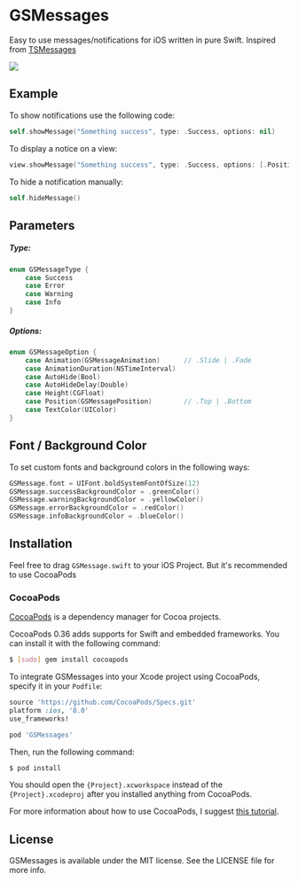 # GSMessages

Easy to use messages/notifications for iOS written in pure Swift. Inspired from [TSMessages](https://github.com/KrauseFx/TSMessages)

![](https://github.com/wxxsw/GSMessages/blob/master/demo.gif)

## Example

To show notifications use the following code:
```Swift
self.showMessage("Something success", type: .Success, options: nil)
```

To display a notice on a view:
```Swift
view.showMessage("Something success", type: .Success, options: [.Position(.Bottom)])
```

To hide a notification manually:
```Swift
self.hideMessage()
```

## Parameters

##### Type:

```Swift
enum GSMessageType {
    case Success
    case Error
    case Warning
    case Info
}
```

##### Options:

```Swift
enum GSMessageOption {
    case Animation(GSMessageAnimation)      // .Slide | .Fade
    case AnimationDuration(NSTimeInterval)
    case AutoHide(Bool)
    case AutoHideDelay(Double)
    case Height(CGFloat)
    case Position(GSMessagePosition)        // .Top | .Bottom
    case TextColor(UIColor)
}
```

## Font / Background Color

To set custom fonts and background colors in the following ways:
```Swift
GSMessage.font = UIFont.boldSystemFontOfSize(12)
GSMessage.successBackgroundColor = .greenColor()
GSMessage.warningBackgroundColor = .yellowColor()
GSMessage.errorBackgroundColor = .redColor()
GSMessage.infoBackgroundColor = .blueColor()
```

## Installation

Feel free to drag `GSMessage.swift` to your iOS Project. But it's recommended to use CocoaPods

### CocoaPods

[CocoaPods](http://cocoapods.org) is a dependency manager for Cocoa projects.

CocoaPods 0.36 adds supports for Swift and embedded frameworks. You can install it with the following command:

```bash
$ [sudo] gem install cocoapods
```

To integrate GSMessages into your Xcode project using CocoaPods, specify it in your `Podfile`:

```ruby
source 'https://github.com/CocoaPods/Specs.git'
platform :ios, '8.0'
use_frameworks!

pod 'GSMessages'
```

Then, run the following command:

```bash
$ pod install
```

You should open the `{Project}.xcworkspace` instead of the `{Project}.xcodeproj` after you installed anything from CocoaPods.

For more information about how to use CocoaPods, I suggest [this tutorial](http://www.raywenderlich.com/64546/introduction-to-cocoapods-2).

## License

GSMessages is available under the MIT license. See the LICENSE file for more info.
